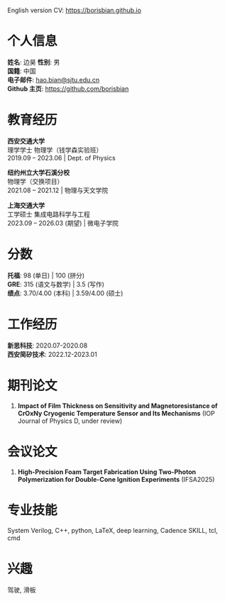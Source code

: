 English version CV: https://borisbian.github.io

# 个人信息 
  
**姓名**: 边昊
**性别**: 男  
**国籍**: 中国  
**电子邮件**: hao.bian@sjtu.edu.cn  
**Github 主页**: https://github.com/borisbian

# 教育经历

**西安交通大学**  
理学学士 物理学（钱学森实验班）  
2019.09 – 2023.06 | Dept. of Physics  

**纽约州立大学石溪分校**  
物理学（交换项目）    
2021.08 – 2021.12  | 物理与天文学院  

**上海交通大学**  
工学硕士 集成电路科学与工程  
2023.09 – 2026.03 (期望) | 微电子学院  

# 分数

**托福**: 98 (单日) | 100 (拼分)  
**GRE**: 315 (语文与数学) | 3.5 (写作)  
**绩点**: 3.70/4.00 (本科) | 3.59/4.00 (硕士)  

# 工作经历

**新思科技**: 2020.07-2020.08  
**西安简矽技术**: 2022.12-2023.01  

# 期刊论文

1. **Impact of Film Thickness on Sensitivity and Magnetoresistance of CrOxNy Cryogenic Temperature Sensor and Its Mechanisms** (IOP Journal of Physics D, under review)  

# 会议论文

1. **High-Precision Foam Target Fabrication Using Two-Photon Polymerization for Double-Cone Ignition Experiments** (IFSA2025)  

# 专业技能

System Verilog, C++, python, LaTeX, deep learning, Cadence SKILL, tcl, cmd  

# 兴趣

驾驶, 滑板
